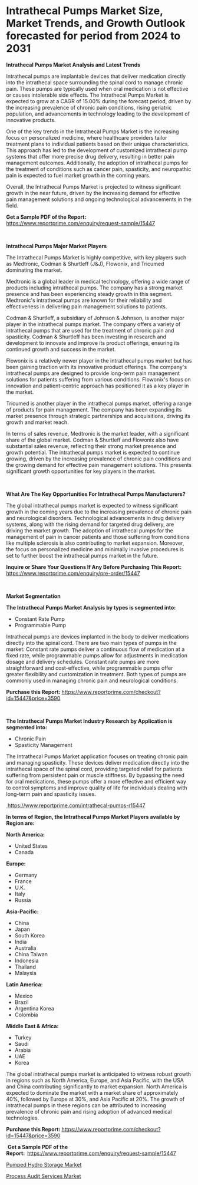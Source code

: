 <p><h1>Intrathecal Pumps Market Size, Market Trends, and Growth Outlook forecasted for period from 2024 to 2031</h1></p><p><strong>Intrathecal Pumps Market Analysis and Latest Trends</strong></p>
<p><p>Intrathecal pumps are implantable devices that deliver medication directly into the intrathecal space surrounding the spinal cord to manage chronic pain. These pumps are typically used when oral medication is not effective or causes intolerable side effects. The Intrathecal Pumps Market is expected to grow at a CAGR of 15.00% during the forecast period, driven by the increasing prevalence of chronic pain conditions, rising geriatric population, and advancements in technology leading to the development of innovative products.</p><p>One of the key trends in the Intrathecal Pumps Market is the increasing focus on personalized medicine, where healthcare providers tailor treatment plans to individual patients based on their unique characteristics. This approach has led to the development of customized intrathecal pump systems that offer more precise drug delivery, resulting in better pain management outcomes. Additionally, the adoption of intrathecal pumps for the treatment of conditions such as cancer pain, spasticity, and neuropathic pain is expected to fuel market growth in the coming years.</p><p>Overall, the Intrathecal Pumps Market is projected to witness significant growth in the near future, driven by the increasing demand for effective pain management solutions and ongoing technological advancements in the field.</p></p>
<p><strong>Get a Sample PDF of the Report:&nbsp;</strong> <a href="https://www.reportprime.com/enquiry/request-sample/15447">https://www.reportprime.com/enquiry/request-sample/15447</a></p>
<p>&nbsp;</p>
<p><strong>Intrathecal Pumps Major Market Players</strong></p>
<p><p>The Intrathecal Pumps Market is highly competitive, with key players such as Medtronic, Codman & Shurtleff (J&J), Flowonix, and Tricumed dominating the market. </p><p>Medtronic is a global leader in medical technology, offering a wide range of products including intrathecal pumps. The company has a strong market presence and has been experiencing steady growth in this segment. Medtronic's intrathecal pumps are known for their reliability and effectiveness in delivering pain management solutions to patients.</p><p>Codman & Shurtleff, a subsidiary of Johnson & Johnson, is another major player in the intrathecal pumps market. The company offers a variety of intrathecal pumps that are used for the treatment of chronic pain and spasticity. Codman & Shurtleff has been investing in research and development to innovate and improve its product offerings, ensuring its continued growth and success in the market.</p><p>Flowonix is a relatively newer player in the intrathecal pumps market but has been gaining traction with its innovative product offerings. The company's intrathecal pumps are designed to provide long-term pain management solutions for patients suffering from various conditions. Flowonix's focus on innovation and patient-centric approach has positioned it as a key player in the market.</p><p>Tricumed is another player in the intrathecal pumps market, offering a range of products for pain management. The company has been expanding its market presence through strategic partnerships and acquisitions, driving its growth and market reach.</p><p>In terms of sales revenue, Medtronic is the market leader, with a significant share of the global market. Codman & Shurtleff and Flowonix also have substantial sales revenue, reflecting their strong market presence and growth potential. The intrathecal pumps market is expected to continue growing, driven by the increasing prevalence of chronic pain conditions and the growing demand for effective pain management solutions. This presents significant growth opportunities for key players in the market.</p></p>
<p>&nbsp;</p>
<p><strong>What Are The Key Opportunities For Intrathecal Pumps Manufacturers?</strong></p>
<p><p>The global intrathecal pumps market is expected to witness significant growth in the coming years due to the increasing prevalence of chronic pain and neurological disorders. Technological advancements in drug delivery systems, along with the rising demand for targeted drug delivery, are driving the market growth. The adoption of intrathecal pumps for the management of pain in cancer patients and those suffering from conditions like multiple sclerosis is also contributing to market expansion. Moreover, the focus on personalized medicine and minimally invasive procedures is set to further boost the intrathecal pumps market in the future.</p></p>
<p><strong>Inquire or Share Your Questions If Any Before Purchasing This Report:</strong> <a href="https://www.reportprime.com/enquiry/pre-order/15447">https://www.reportprime.com/enquiry/pre-order/15447</a></p>
<p>&nbsp;</p>
<p><strong>Market Segmentation</strong></p>
<p><strong>The Intrathecal Pumps Market Analysis by types is segmented into:</strong></p>
<p><ul><li>Constant Rate Pump</li><li>Programmable Pump</li></ul></p>
<p><p>Intrathecal pumps are devices implanted in the body to deliver medications directly into the spinal cord. There are two main types of pumps in the market: Constant rate pumps deliver a continuous flow of medication at a fixed rate, while programmable pumps allow for adjustments in medication dosage and delivery schedules. Constant rate pumps are more straightforward and cost-effective, while programmable pumps offer greater flexibility and customization in treatment. Both types of pumps are commonly used in managing chronic pain and neurological conditions.</p></p>
<p><strong>Purchase this Report:&nbsp;</strong><a href="https://www.reportprime.com/checkout?id=15447&price=3590">https://www.reportprime.com/checkout?id=15447&price=3590</a></p>
<p>&nbsp;</p>
<p><strong>The Intrathecal Pumps Market Industry Research by Application is segmented into:</strong></p>
<p><ul><li>Chronic Pain</li><li>Spasticity Management</li></ul></p>
<p><p>The Intrathecal Pumps Market application focuses on treating chronic pain and managing spasticity. These devices deliver medication directly into the intrathecal space of the spinal cord, providing targeted relief for patients suffering from persistent pain or muscle stiffness. By bypassing the need for oral medications, these pumps offer a more effective and efficient way to control symptoms and improve quality of life for individuals dealing with long-term pain and spasticity issues.</p></p>
<p><a href="https://www.reportprime.com/intrathecal-pumps-r15447">&nbsp;https://www.reportprime.com/intrathecal-pumps-r15447</a></p>
<p><strong>In terms of Region, the Intrathecal Pumps Market Players available by Region are:</strong></p>
<p>
    <p> <strong> North America: </strong>
        <ul>
            <li>United States</li>
            <li>Canada</li>
        </ul>
        </p> 
    <p> <strong> Europe: </strong>
        <ul>
            <li>Germany</li>
            <li>France</li>
            <li>U.K.</li>
            <li>Italy</li>
            <li>Russia</li>
        </ul>
        </p> 
    <p> <strong> Asia-Pacific: </strong>
        <ul>
            <li>China</li>
            <li>Japan</li>
            <li>South Korea</li>
            <li>India</li>
            <li>Australia</li>
            <li>China Taiwan</li>
            <li>Indonesia</li>
            <li>Thailand</li>
            <li>Malaysia</li>
        </ul>
        </p> 
    <p> <strong> Latin America: </strong>
        <ul>
            <li>Mexico</li>
            <li>Brazil</li>
            <li>Argentina Korea</li>
            <li>Colombia</li>
        </ul>
        </p> 
    <p> <strong> Middle East & Africa: </strong>
        <ul>
            <li>Turkey</li>
            <li>Saudi</li>
            <li>Arabia</li>
            <li>UAE</li>
            <li>Korea</li>
        </ul>
    </p>
    </p>
<p><p>The global intrathecal pumps market is anticipated to witness robust growth in regions such as North America, Europe, and Asia Pacific, with the USA and China contributing significantly to market expansion. North America is expected to dominate the market with a market share of approximately 40%, followed by Europe at 30%, and Asia Pacific at 20%. The growth of intrathecal pumps in these regions can be attributed to increasing prevalence of chronic pain and rising adoption of advanced medical technologies.</p></p>
<p><strong>Purchase this Report: </strong><a href="https://www.reportprime.com/checkout?id=15447&price=3590">https://www.reportprime.com/checkout?id=15447&price=3590</a></p>
<p>&nbsp;<strong>Get a Sample PDF of the Report:&nbsp;&nbsp;</strong><a href="https://www.reportprime.com/enquiry/request-sample/15447">https://www.reportprime.com/enquiry/request-sample/15447</a></p>
<p><strong></strong></p>
<p><p><a href="https://github.com/mabenkhyari11/Market-Research-Report-List-1/blob/main/pumped-hydro-storage-market.md">Pumped Hydro Storage Market</a></p><p><a href="https://github.com/WillieWoodard/Market-Research-Report-List-5/blob/main/process-audit-services-market.md">Process Audit Services Market</a></p></p>